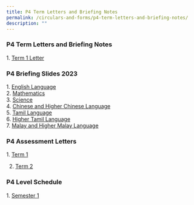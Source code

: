 ```yaml
---
title: P4 Term Letters and Briefing Notes
permalink: /circulars-and-forms/p4-term-letters-and-briefing-notes/
description: ""
---
```

### P4 Term Letters and Briefing Notes

1. [Term 1 Letter](/files/2023%20P4%20Term%201%20Letter.pdf)   

### P4 Briefing Slides 2023


1. [English Language](/files/2023%20P4%20English%20Language%20Briefing.pdf)  
2. [Mathematics](/files/2023%20P4%20Math%20Briefing.pdf)  
3. [Science](/files/2023%20P4%20SC%20Matters_Parent%20Briefing.pdf)  
4. [Chinese and Higher Chinese Language](/files/2023%20P4_Chinese_Briefing.pdf)   
5. [Tamil Language](/files/2023%20P4%20TL%20Briefing.pdf)  
6. [Higher Tamil Language](/files/2023%20P4%20HTL%20Briefing.pdf)  
7. [Malay and Higher Malay Language](/files/2023_P4_ML_Parents%20Briefing%20Slides.pdf)  
  

### P4 Assessment Letters

1. [Term 1](/files/2023%20P4%20Term%201%20Assessments%20Letter.pdf)

2. [Term 2](/files/2023%20p4%20term%202%20assessment%20letter.pdf)

### P4 Level Schedule

1. [Semester 1](/files/2023%20p4%20sem%201%20level%20schedule.pdf)